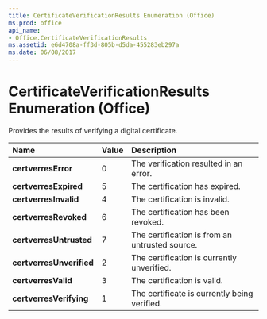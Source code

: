 ```yaml
---
title: CertificateVerificationResults Enumeration (Office)
ms.prod: office
api_name:
- Office.CertificateVerificationResults
ms.assetid: e6d4708a-ff3d-805b-d5da-455283eb297a
ms.date: 06/08/2017
---
```



# CertificateVerificationResults Enumeration (Office)

Provides the results of verifying a digital certificate.



|**Name**|**Value**|**Description**|
|:-----|:-----|:-----|
|**certverresError**|0|The verification resulted in an error.|
|**certverresExpired**|5|The certification has expired.|
|**certverresInvalid**|4|The certification is invalid.|
|**certverresRevoked**|6|The certification has been revoked.|
|**certverresUntrusted**|7|The certification is from an untrusted source.|
|**certverresUnverified**|2|The certification is currently unverified.|
|**certverresValid**|3|The certification is valid.|
|**certverresVerifying**|1|The certificate is currently being verified.|

